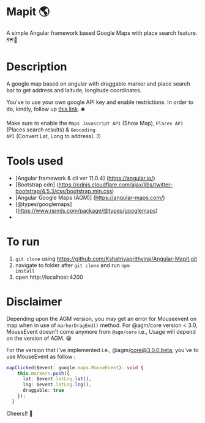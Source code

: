 # Mapit 🌎

A simple Angular framework based Google Maps with place search feature. 🗺️🧭

# Description

A google map based on angular with draggable marker and place search bar to get address and laitude, longitude coordinates.

You've to use your own google API key and enable restrictions. In order to do, kindly, follow up [this link](https://developers.google.com/maps/documentation/javascript/get-api-key). 🛎️

Make sure to enable the <code>Maps Javascript API</code> (Show Map), <code>Places API</code> (Places search results) & <code>Geocoding API</code> (Convert Lat, Long to address). ⏰

# Tools used

* [Angular framework & cli ver 11.0.4] (https://angular.io/)
* [Bootstrap cdn] (https://cdnjs.cloudflare.com/ajax/libs/twitter-bootstrap/4.5.3/css/bootstrap.min.css)
* [Angular Google Maps (AGM)] (https://angular-maps.com/)
* [@types/googlemaps] (https://www.npmjs.com/package/@types/googlemaps)
*
# To run
1. <code>git clone</code> using https://github.com/Kshatriyaprithviraj/Angular-Mapit.git
2. navigate to folder after <code>git clone</code> and run <code>npm install</code>
3. open http://localhost:4200

# Disclaimer

Depending upon the AGM version, you may get an error for Mouseevent on map when in use of <code>markerDragEnd()</code> method.
For @agm/core version < 3.0, MouseEvent doesn't come anymore from <code>@agm/core</code>
 i.e., Usage will depend on the version of AGM. 😀
 
 For the version that I've implemented i.e., @agm/core@3.0.0.beta, you've to use MouseEvent as follow :

```typescript
mapClicked($event: google.maps.MouseEvent): void {
    this.markers.push({
      lat: $event.latLng.lat(),
      lng: $event.latLng.lng(),
      draggable: true
    });
  }
 ```
 
Cheers!!  🥂
